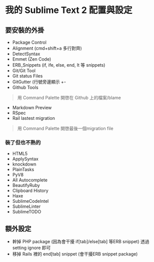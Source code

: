 # 我的 Sublime Text 2 配置與設定
## 要安裝的外掛
* Package Control
* Alignment (cmd+shift+a 多行對齊)
* DetectSyntax
* Emmet (Zen Code)
* ERB_Snippets (if, ife, else, end, lt 等 snippets)
* Git/Git Tool
* Git status Files
* GitGutter (行號旁邊顯示 +-
* Github Tools
> 用 Command Palette 開啓在 Github 上的檔案/blame
* Markdown Preview
* RSpec
* Rail lastest migration
> 用 Command Palette 開啓最後一個migration file

### 裝了但也不熟的
* HTML5
* ApplySyntax
* knockdown
* PlainTasks
* PyV8
* All Autocomplete
* BeautifyRuby
* Clipboard History
* Haxe
* SublimeCodeIntel
* SublimeLinter
* SublimeTODO

## 額外設定
* 幹掉 PHP package (因為會干擾 if[tab]/else[tab] 等ERB snippet) 透過 setting ignore 即可
* 移掉 Rails 裡的 end[tab] snippet (會干擾ERB snippet package)
